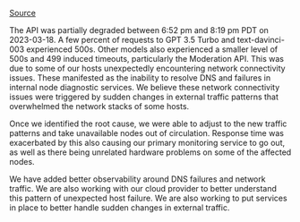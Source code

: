 [Source](https://status.openai.com/incidents/z0tly13xsyyb)

The API was partially degraded between 6:52 pm and 8:19 pm PDT on 2023-03-18. A few percent of requests to GPT 3.5 Turbo and text-davinci-003 experienced 500s. Other models also experienced a smaller level of 500s and 499 induced timeouts, particularly the Moderation API. This was due to some of our hosts unexpectedly encountering network connectivity issues. These manifested as the inability to resolve DNS and failures in internal node diagnostic services. We believe these network connectivity issues were triggered by sudden changes in external traffic patterns that overwhelmed the network stacks of some hosts.

Once we identified the root cause, we were able to adjust to the new traffic patterns and take unavailable nodes out of circulation. Response time was exacerbated by this also causing our primary monitoring service to go out, as well as there being unrelated hardware problems on some of the affected nodes.

We have added better observability around DNS failures and network traffic. We are also working with our cloud provider to better understand this pattern of unexpected host failure. We are also working to put services in place to better handle sudden changes in external traffic.
